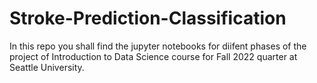 # Stroke-Prediction-Classification
In this repo you shall find the jupyter notebooks for diifent phases of the project of Introduction to Data Science course for Fall 2022 quarter at Seattle University.
